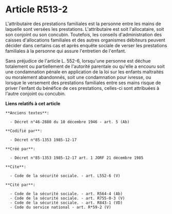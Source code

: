 # Article R513-2

L'attributaire des prestations familiales est la personne entre les mains de laquelle sont versées les prestations.
L'attributaire est soit l'allocataire, soit son conjoint ou son concubin. Toutefois, les conseils d'administration des
caisses d'allocations familiales et des autres organismes débiteurs peuvent décider dans certains cas et après enquête
sociale de verser les prestations familiales à la personne qui assure l'entretien de l'enfant. 

Sans préjudice de l'article L. 552-6, lorsqu'une personne est déchue totalement ou partiellement de l'autorité parentale ou
qu'elle a encouru soit une condamnation pénale en application de la loi sur les enfants maltraités ou moralement abandonnés,
soit une condamnation pour ivresse, ou lorsque le versement des prestations familiales entre ses mains risque de priver
l'enfant du bénéfice de ces prestations, celles-ci sont attribuées à l'autre conjoint ou concubin.

**Liens relatifs à cet article**

	**Anciens textes**:

	  - Décret n°46-2880 du 10 décembre 1946 - art. 5 (Ab)

	**Codifié par**:

	  - Décret n°85-1353 1985-12-17

	**Créé par**:

	  - Décret n°85-1353 1985-12-17 art. 1 JORF 21 décembre 1985

	**Cite**:

	  - Code de la sécurité sociale. - art. L552-6 (V)

	**Cité par**:

	  - Code de la sécurité sociale. - art. R564-4 (Ab)
	  - Code de la sécurité sociale. - art. R755-0-3 (V)
	  - Code de la sécurité sociale. - art. R843-1 (VD)
	  - Code du service national - art. R*59-2 (V)
